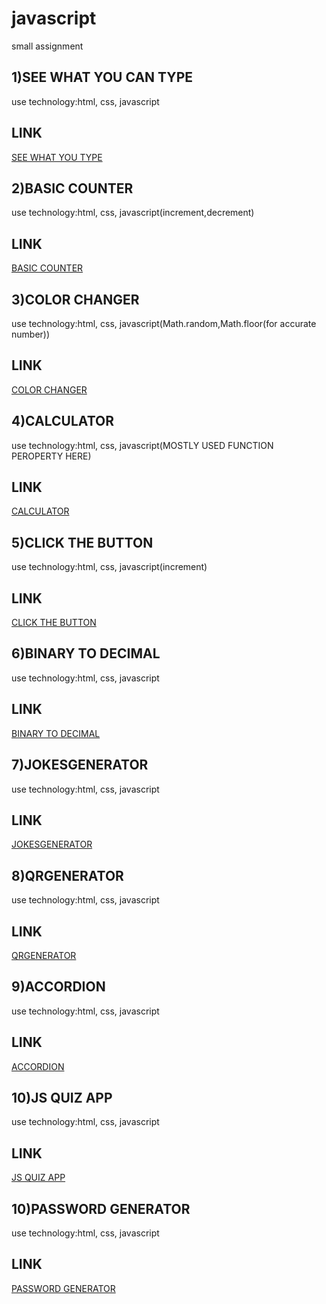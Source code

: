 # javascript
small assignment
## 1)SEE WHAT YOU CAN TYPE

use technology:html, css, javascript

## LINK
[SEE WHAT YOU TYPE](https://nd1seewhatyoutype.netlify.app/)

## 2)BASIC COUNTER
use technology:html, css, javascript(increment,decrement)

## LINK
[BASIC COUNTER ](https://nd2basiccounter.netlify.app/)

## 3)COLOR CHANGER
use technology:html, css, javascript(Math.random,Math.floor(for accurate number))

## LINK
[COLOR CHANGER ](https://nd3colorchanger.netlify.app/)

## 4)CALCULATOR
use technology:html, css, javascript(MOSTLY USED FUNCTION PEROPERTY HERE)

## LINK
[CALCULATOR ](https://nd4calculator.netlify.app/)

## 5)CLICK THE BUTTON
use technology:html, css, javascript(increment)

## LINK
[CLICK THE BUTTON](https://nd-5-clickthebutton.netlify.app/)

## 6)BINARY TO DECIMAL 
use technology:html, css, javascript

## LINK
[BINARY TO DECIMAL](https://nd-6-binary2decimal.netlify.app/)

## 7)JOKESGENERATOR
use technology:html, css, javascript

## LINK
[JOKESGENERATOR](https://nd-7-jokegenerator.netlify.app/)

## 8)QRGENERATOR
use technology:html, css, javascript

## LINK
[QRGENERATOR](https://nd-8-qrgenerator.netlify.app/)

## 9)ACCORDION
use technology:html, css, javascript

## LINK
[ACCORDION](https://nd-9-accordion.netlify.app/)

## 10)JS QUIZ APP
use technology:html, css, javascript

## LINK
[JS QUIZ APP](https://nd-10-jsquizapp.netlify.app/)

## 10)PASSWORD GENERATOR
use technology:html, css, javascript

## LINK
[PASSWORD GENERATOR](https://nd-11-passwordgenerator.netlify.app/)

